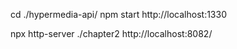 cd ./hypermedia-api/
npm start
http://localhost:1330

npx http-server ./chapter2
http://localhost:8082/